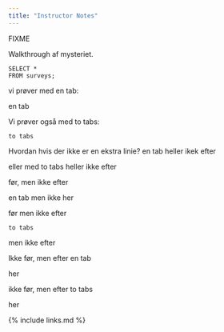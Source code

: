 ```yaml
---
title: "Instructor Notes"
---
```

FIXME

Walkthrough af mysteriet.



    SELECT *
    FROM surveys;


vi prøver med en tab:
  
  en tab
  
  
Vi prøver også med to tabs:

    to tabs
    
Hvordan hvis der ikke er en ekstra linie?
  en tab
heller ikek efter

eller med 
    to tabs
heller ikke efter

før, men ikke efter

  en tab
men ikke her

før men ikke efter

    to tabs
men ikke efter

Ikke før, men efter
  en tab
  
her

ikke før, men efter
    to tabs

her

{% include links.md %}
